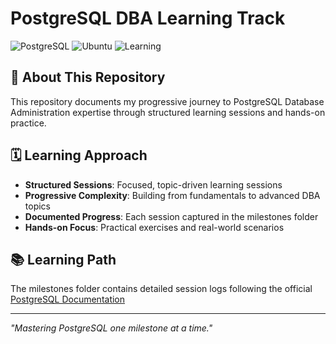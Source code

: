 # PostgreSQL DBA Learning Track

![PostgreSQL](https://img.shields.io/badge/PostgreSQL-18-336791?style=for-the-badge&logo=postgresql)
![Ubuntu](https://img.shields.io/badge/Ubuntu-22.04%20LTS-E95420?style=for-the-badge&logo=ubuntu)
![Learning](https://img.shields.io/badge/Status-Learning%20Track-blue?style=for-the-badge)

## 🎯 About This Repository

This repository documents my progressive journey to PostgreSQL Database Administration expertise through structured learning sessions and hands-on practice.

## 🗓️ Learning Approach

- **Structured Sessions**: Focused, topic-driven learning sessions
- **Progressive Complexity**: Building from fundamentals to advanced DBA topics
- **Documented Progress**: Each session captured in the milestones folder
- **Hands-on Focus**: Practical exercises and real-world scenarios

## 📚 Learning Path

The milestones folder contains detailed session logs following the official [PostgreSQL Documentation](https://www.postgresql.org/docs/current/)

---

*"Mastering PostgreSQL one milestone at a time."*

